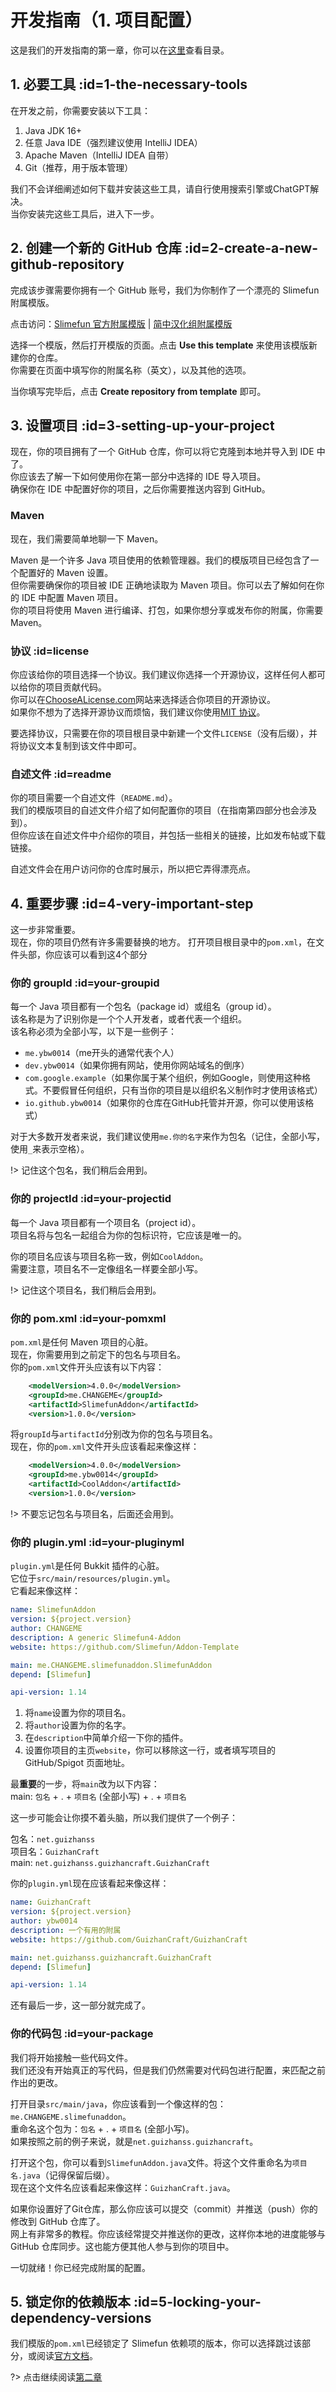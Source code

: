 # 开发指南（1. 项目配置）

这是我们的开发指南的第一章，你可以在[这里](/Developer-Guide)查看目录。

## 1. 必要工具 :id=1-the-necessary-tools

在开发之前，你需要安装以下工具：

1. Java JDK 16+
2. 任意 Java IDE（强烈建议使用 IntelliJ IDEA）
3. Apache Maven（IntelliJ IDEA 自带）
4. Git（推荐，用于版本管理）

我们不会详细阐述如何下载并安装这些工具，请自行使用搜索引擎或ChatGPT解决。  
当你安装完这些工具后，进入下一步。

## 2. 创建一个新的 GitHub 仓库 :id=2-create-a-new-github-repository

完成该步骤需要你拥有一个 GitHub 账号，我们为你制作了一个漂亮的 Slimefun 附属模版。

点击访问：[Slimefun 官方附属模版](https://github.com/Slimefun/Addon-Template) | [简中汉化组附属模版](https://github.com/SlimefunGuguProject/Addon-Template)

选择一个模版，然后打开模版的页面。点击 **Use this template** 来使用该模版新建你的仓库。  
你需要在页面中填写你的附属名称（英文），以及其他的选项。

当你填写完毕后，点击 **Create repository from template** 即可。

## 3. 设置项目 :id=3-setting-up-your-project

现在，你的项目拥有了一个 GitHub 仓库，你可以将它克隆到本地并导入到 IDE 中了。  
你应该去了解一下如何使用你在第一部分中选择的 IDE 导入项目。  
确保你在 IDE 中配置好你的项目，之后你需要推送内容到 GitHub。

### Maven

现在，我们需要简单地聊一下 Maven。

Maven 是一个许多 Java 项目使用的依赖管理器。我们的模版项目已经包含了一个配置好的 Maven 设置。  
但你需要确保你的项目被 IDE 正确地读取为 Maven 项目。你可以去了解如何在你的 IDE 中配置 Maven 项目。  
你的项目将使用 Maven 进行编译、打包，如果你想分享或发布你的附属，你需要 Maven。

### 协议 :id=license

你应该给你的项目选择一个协议。我们建议你选择一个开源协议，这样任何人都可以给你的项目贡献代码。  
你可以在[ChooseALicense.com](https://ChooseALicense.com/)网站来选择适合你项目的开源协议。  
如果你不想为了选择开源协议而烦恼，我们建议你使用[MIT 协议](https://choosealicense.com/licenses/mit/)。

要选择协议，只需要在你的项目根目录中新建一个文件`LICENSE`（没有后缀），并将协议文本复制到该文件中即可。

### 自述文件 :id=readme

你的项目需要一个自述文件（`README.md`）。  
我们的模版项目的自述文件介绍了如何配置你的项目（在指南第四部分也会涉及到）。  
但你应该在自述文件中介绍你的项目，并包括一些相关的链接，比如发布帖或下载链接。

自述文件会在用户访问你的仓库时展示，所以把它弄得漂亮点。

## 4. 重要步骤 :id=4-very-important-step

这一步非常重要。  
现在，你的项目仍然有许多需要替换的地方。
打开项目根目录中的`pom.xml`，在文件头部，你应该可以看到这4个部分

### 你的 groupId :id=your-groupid

每一个 Java 项目都有一个包名（package id）或组名（group id）。  
该名称是为了识别你是一个个人开发者，或者代表一个组织。  
该名称必须为全部小写，以下是一些例子：

- `me.ybw0014`（me开头的通常代表个人）
- `dev.ybw0014`（如果你拥有网站，使用你网站域名的倒序）
- `com.google.example`（如果你属于某个组织，例如Google，则使用这种格式。不要假冒任何组织，只有当你的项目是以组织名义制作时才使用该格式）
- `io.github.ybw0014`（如果你的仓库在GitHub托管并开源，你可以使用该格式）

对于大多数开发者来说，我们建议使用`me.你的名字`来作为包名（记住，全部小写，使用`_`来表示空格）。  

!> 记住这个包名，我们稍后会用到。

### 你的 projectId :id=your-projectid

每一个 Java 项目都有一个项目名（project id）。  
项目名将与包名一起组合为你的包标识符，它应该是唯一的。

你的项目名应该与项目名称一致，例如`CoolAddon`。  
需要注意，项目名不一定像组名一样要全部小写。  

!> 记住这个项目名，我们稍后会用到。

### 你的 pom.xml :id=your-pomxml

`pom.xml`是任何 Maven 项目的心脏。  
现在，你需要用到之前定下的包名与项目名。  
你的`pom.xml`文件开头应该有以下内容：

```xml
    <modelVersion>4.0.0</modelVersion>
    <groupId>me.CHANGEME</groupId>
    <artifactId>SlimefunAddon</artifactId>
    <version>1.0.0</version>
```

将`groupId`与`artifactId`分别改为你的包名与项目名。  
现在，你的`pom.xml`文件开头应该看起来像这样：

```xml
    <modelVersion>4.0.0</modelVersion>
    <groupId>me.ybw0014</groupId>
    <artifactId>CoolAddon</artifactId>
    <version>1.0.0</version>
```

!> 不要忘记包名与项目名，后面还会用到。

### 你的 plugin.yml :id=your-pluginyml

`plugin.yml`是任何 Bukkit 插件的心脏。  
它位于`src/main/resources/plugin.yml`。  
它看起来像这样：

```yml
name: SlimefunAddon
version: ${project.version}
author: CHANGEME
description: A generic Slimefun4-Addon
website: https://github.com/Slimefun/Addon-Template

main: me.CHANGEME.slimefunaddon.SlimefunAddon
depend: [Slimefun]

api-version: 1.14
```

1. 将`name`设置为你的项目名。
2. 将`author`设置为你的名字。
3. 在`description`中简单介绍一下你的插件。
4. 设置你项目的主页`website`，你可以移除这一行，或者填写项目的 GitHub/Spigot 页面地址。

最**重要**的一步，将`main`改为以下内容：  
main: `包名` + . + `项目名` (全部小写) + . + `项目名`

这一步可能会让你摸不着头脑，所以我们提供了一个例子：

包名：`net.guizhanss`  
项目名：`GuizhanCraft`  
main: `net.guizhanss.guizhancraft.GuizhanCraft`

你的`plugin.yml`现在应该看起来像这样：

```yml
name: GuizhanCraft
version: ${project.version}
author: ybw0014
description: 一个有用的附属
website: https://github.com/GuizhanCraft/GuizhanCraft

main: net.guizhanss.guizhancraft.GuizhanCraft
depend: [Slimefun]

api-version: 1.14
```

还有最后一步，这一部分就完成了。

### 你的代码包 :id=your-package

我们将开始接触一些代码文件。  
我们还没有开始真正的写代码，但是我们仍然需要对代码包进行配置，来匹配之前作出的更改。

打开目录`src/main/java`，你应该看到一个像这样的包：`me.CHANGEME.slimefunaddon`。  
重命名这个包为：`包名` + . + `项目名` (全部小写)。  
如果按照之前的例子来说，就是`net.guizhanss.guizhancraft`。

打开这个包，你可以看到`SlimefunAddon.java`文件。将这个文件重命名为`项目名.java`（记得保留后缀）。  
现在这个文件名应该看起来像这样：`GuizhanCraft.java`。

如果你设置好了Git仓库，那么你应该可以提交（commit）并推送（push）你的修改到 GitHub 仓库了。  
网上有非常多的教程。你应该经常提交并推送你的更改，这样你本地的进度能够与 GitHub 仓库同步。这也能方便其他人参与到你的项目中。  

一切就绪！你已经完成附属的配置。

## 5. 锁定你的依赖版本 :id=5-locking-your-dependency-versions

我们模版的`pom.xml`已经锁定了 Slimefun 依赖项的版本，你可以选择跳过该部分，或阅读[官方文档](https://github.com/Slimefun/Slimefun4/wiki/Developer-Guide-(1-Project-Setup)#5-locking-your-dependency-versions)。

?> 点击继续阅读[第二章](/Developer-Guide-(2-Creating-the-Addon))
